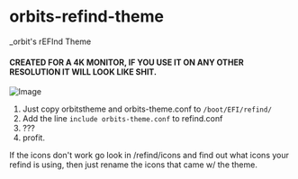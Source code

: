 # orbits-refind-theme
_orbit's rEFInd Theme


#### CREATED FOR A 4K MONITOR, IF YOU USE IT ON ANY OTHER RESOLUTION IT WILL LOOK LIKE SHIT.

![Image](stuff/screenshot_001.jpg)


1. Just copy orbitstheme and orbits-theme.conf to `/boot/EFI/refind/`
2. Add the line `include orbits-theme.conf` to refind.conf
3. ???
4. profit.

If the icons don't work go look in /refind/icons and find out what icons your refind is using, then just rename the icons that came w/ the theme.
